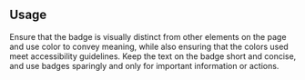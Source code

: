 ## Usage

Ensure that the badge is visually distinct from other elements on the page and use color to convey meaning, while also ensuring that the colors used meet accessibility guidelines. Keep the text on the badge short and concise, and use badges sparingly and only for important information or actions.
